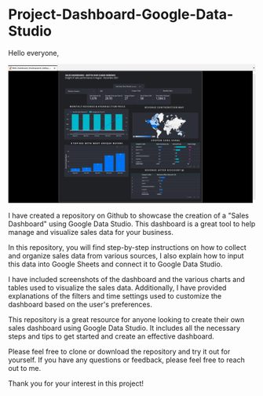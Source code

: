 # Project-Dashboard-Google-Data-Studio
Hello everyone,

<p align="center">
  <img src="Sales Dashboard.jpg">
</p>

I have created a repository on Github to showcase the creation of a "Sales Dashboard" using Google Data Studio. This dashboard is a great tool to help manage and visualize sales data for your business.

In this repository, you will find step-by-step instructions on how to collect and organize sales data from various sources, I also explain how to input this data into Google Sheets and connect it to Google Data Studio.

I have included screenshots of the dashboard and the various charts and tables used to visualize the sales data. Additionally, I have provided explanations of the filters and time settings used to customize the dashboard based on the user's preferences.

This repository is a great resource for anyone looking to create their own sales dashboard using Google Data Studio. It includes all the necessary steps and tips to get started and create an effective dashboard.

Please feel free to clone or download the repository and try it out for yourself. If you have any questions or feedback, please feel free to reach out to me.

Thank you for your interest in this project!


